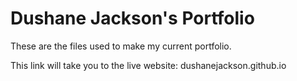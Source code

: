# Dushane Jackson's Portfolio

These are the files used to make my current portfolio. 

This link will take you to the live website: dushanejackson.github.io
